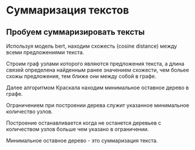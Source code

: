 # Суммаризация текстов

## Пробуем суммаризировать тексты

Используя модель bert, находим схожесть (cosine distance) между всеми предложениями текста.

Строим граф узлами которого являются предложения текста, а длина связей определена найденным ранее значением схожести, чем больее схожы предложения, тем ближе они между собой в графе.

Далее алгоритмом Краскала находим минимальное оставное дерево в графе.

Ограничением при построении дерева служит указанное минимальное количество узлов.

Построение останавливается когда не останется деревьев с количеством узлов больше чем указано в ограничении.

Минимальное оставное дерево - это суммаризация текста.